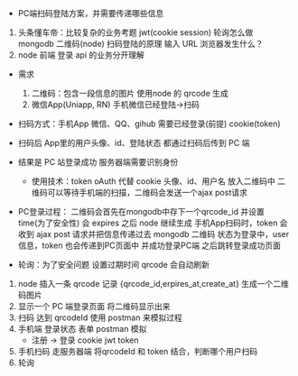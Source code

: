 - PC端扫码登陆方案，并需要传递哪些信息

1. 头条懂车帝：比较复杂的业务考题
    jwt(cookie session)  轮询怎么做 mongodb  二维码(node) 扫码登陆的原理
    输入 URL 浏览器发生什么？
2. node  前端  登录  api 的业务分开理解

- 需求
    1. 二维码：包含一段信息的图片  使用node 的 qrcode 生成
    2. 微信App(Uniapp, RN) 手机微信已经登陆->扫码
- 扫码方式：手机App 微信、QQ、gihub  需要已经登录(前提) cookie(token)
- 扫码后 App里的用户头像、id、登陆状态 都通过扫码后传到 PC 端
- 结果是 PC 站登录成功  服务器端需要识别身份 
  - 使用技术：token oAuth 代替 cookie
    头像、id、用户名 放入二维码中
    二维码可以等待手机端的扫描，二维码会发送一个ajax post请求

- PC登录过程：
二维码会首先在mongodb中存下一个qrcode_id 并设置 time(为了安全性) 会 expires 之后 node 继续生成
手机App扫码时，token 会收到 ajax post 请求并把信息传递过去 
mongodb 二维码 状态为登录中，user信息，token 也会传递到PC页面中 并成功登录PC端
之后跳转登录成功页面

 - 轮询：为了安全问题 设置过期时间 qrcode 会自动刷新



 1. node 插入一条 qrcode 记录 {qrcode_id,erpires_at,create_at} 生成一个二维码图片
 2. 显示一个 PC 端登录页面 将二维码显示出来
 3. 扫码 达到 qrcodeId 使用 postman 来模拟过程
 4. 手机端 登录状态  表单 postman 模拟
    - 注册 -> 登录  cookie jwt token
 5. 手机扫码 走服务器端 将qrcodeId 和 token 结合，判断哪个用户扫码
 6. 轮询 